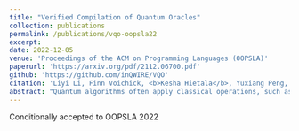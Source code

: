 ```yaml
---
title: "Verified Compilation of Quantum Oracles"
collection: publications
permalink: /publications/vqo-oopsla22
excerpt: 
date: 2022-12-05
venue: 'Proceedings of the ACM on Programming Languages (OOPSLA)'
paperurl: 'https://arxiv.org/pdf/2112.06700.pdf'
github: 'https://github.com/inQWIRE/VQO'
citation: 'Liyi Li, Finn Voichick, <b>Kesha Hietala</b>, Yuxiang Peng, Xiaodi Wu, Michael Hicks. &quot;Verified Compilation of Quantum Oracles.&quot; <i>Proceedings of the ACM on Programming Languages (OOPSLA)</i>. 2022.'
abstract: "Quantum algorithms often apply classical operations, such as arithmetic or predicate checks, over a quantum superposition of classical data; these so-called oracles are often the largest components of a quantum program. To ease the construction of efficient, correct oracle functions, this paper presents VQO, a high-assurance framework implemented with the Coq proof assistant. The core of VQO is OQASM, the oracle quantum assembly language. OQASM operations move qubits between two different bases via the quantum Fourier transform, thus admitting important optimizations, but without inducing entanglement and the exponential blowup that comes with it. OQASM's design enabled us to prove correct VQO's compilers -- from a simple imperative language called OQIMP to OQASM, and from OQASM to SQIR, a general-purpose quantum assembly language -- and allowed us to efficiently test properties of OQASM programs using the QuickChick property-based testing framework. We have used VQO to implement a variety of arithmetic and geometric operators that are building blocks for important oracles, including those used in Shor's and Grover's algorithms. We found that VQO's QFT-based arithmetic oracles require fewer qubits, sometimes substantially fewer, than those constructed using 'classical' gates; VQO's versions of the latter were nevertheless on par with or better than (in terms of both qubit and gate counts) oracles produced by Quipper, a state-of-the-art but unverified quantum programming platform."
---
```


Conditionally accepted to OOPSLA 2022
